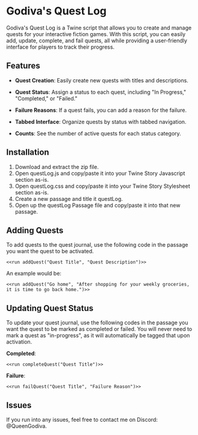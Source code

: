 # Godiva's Quest Log

Godiva's Quest Log is a Twine script that allows you to create and manage quests for your interactive fiction games. With this script, you can easily add, update, complete, and fail quests, all while providing a user-friendly interface for players to track their progress.

## Features

* **Quest Creation**: Easily create new quests with titles and descriptions.

* **Quest Status**: Assign a status to each quest, including "In Progress," "Completed," or "Failed."

* **Failure Reasons**: If a quest fails, you can add a reason for the failure.

* **Tabbed Interface**: Organize quests by status with tabbed navigation.
  
*  **Counts**: See the number of active quests for each status category.

## Installation

1. Download and extract the zip file.
2. Open questLog.js and copy/paste it into your Twine Story Javascript section as-is.
3. Open questLog.css and copy/paste it into your Twine Story Stylesheet section as-is.
4. Create a new passage and title it questLog.
5. Open up the questLog Passage file and copy/paste it into that new passage. 

## Adding Quests

To add quests to the quest journal, use the following code in the passage you want the quest to be activated.

```
<<run addQuest("Quest Title", "Quest Description")>>
```
An example would be:
```
<<run addQuest("Go home", "After shopping for your weekly groceries, it is time to go back home.")>>
```

## Updating Quest Status
To update your quest journal, use the following codes in the passage you want the quest to be marked as completed or failed. You will never need to mark a quest as "in-progress", as it will automatically be tagged that upon activation.

**Completed**:
```
<<run completeQuest("Quest Title")>>
```

**Failure**:
```
<<run failQuest("Quest Title", "Failure Reason")>>
```

## Issues
If you run into any issues, feel free to contact me on Discord: @QueenGodiva.
